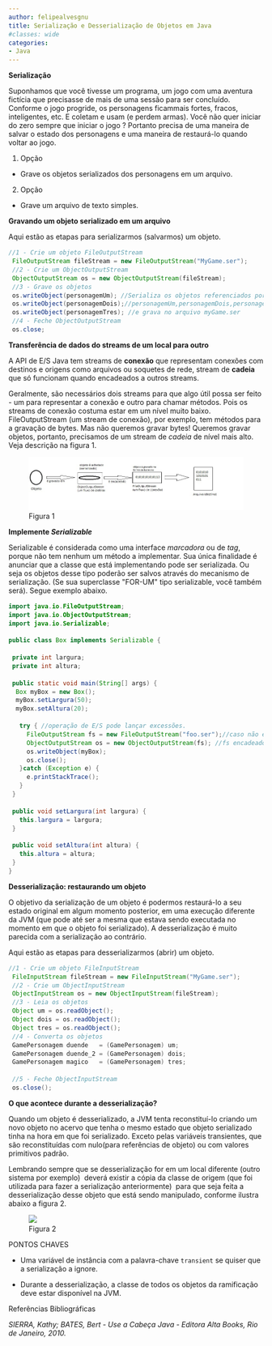 ```yaml
---
author: felipealvesgnu
title: Serialização e Desserialização de Objetos em Java
#classes: wide
categories:
- Java
---
```


**Serialização**

Suponhamos que você tivesse um programa, um jogo com uma aventura fictícia que precisasse de mais de uma sessão para ser concluído. Conforme o jogo progride, os personagens ficammais fortes, fracos, inteligentes, etc. E coletam e usam (e perdem armas). Você não quer iniciar do zero sempre que iniciar o jogo ? Portanto precisa de uma maneira de salvar o estado dos personagens e uma maneira de restaurá-lo quando voltar ao jogo.

1. Opção
  * Grave os objetos serializados dos personagens em um arquivo.

2. Opção 	
  * Grave um arquivo de texto simples.


**Gravando um objeto serializado em um arquivo**

Aqui estão as etapas para serializarmos (salvarmos) um objeto.

```java
//1 - Crie um objeto FileOutputStream
 FileOutputStream fileStream = new FileOutputStream("MyGame.ser");
 //2 - Crie um ObjectOutputStream
 ObjectOutputStream os = new ObjectOutputStream(fileStream);
 //3 - Grave os objetos
 os.writeObject(personagemUm); //Serializa os objetos referenciados por
 os.writeObject(personagemDois);//personagemUm,personagemDois,personagemTres
 os.writeObject(personagemTres); //e grava no arquivo myGame.ser
 //4 - Feche ObjectOutputStream
 os.close;
```

**Transferência de dados do streams de um local para outro**

A API de E/S Java tem streams de **conexão** que representam conexões com destinos e origens como arquivos ou
soquetes de rede, stream de **cadeia** que só funcionam quando encadeados a outros streams.

Geralmente, são necessários dois streams para que algo útil possa ser feito - um para representar a conexão
e outro para chamar métodos. Pois os streams de conexão costuma estar em um nível muito baixo.
FileOutputStream (um stream de conexão), por exemplo, tem métodos para a gravação de bytes. Mas não queremos
gravar bytes! Queremos gravar objetos, portanto, precisamos de um stream de _cadeia_ de nível mais alto. Veja descrição na figura 1.

<figure>
    <a href="/assets/images/serializacao/serialization.jpg"><img src="/assets/images/serializacao/serialization.jpg"></a>
    <figcaption>Figura 1</figcaption>
</figure>


**Implemente _Serializable_**

Serializable é considerada como uma interface _marcadora_ ou de _tag_, porque não tem nenhum um método a implementar. Sua única finalidade é anunciar que a classe que está implementando pode ser serializada. Ou seja os objetos desse tipo poderão ser salvos através do mecanismo de serialização. (Se sua superclasse "FOR-UM" tipo serializable, você também  será). Segue exemplo abaixo.

```java
import java.io.FileOutputStream;
import java.io.ObjectOutputStream;
import java.io.Serializable;

public class Box implements Serializable {

 private int largura;
 private int altura;

 public static void main(String[] args) {
  Box myBox = new Box();
  myBox.setLargura(50);
  myBox.setAltura(20);

   try { //operação de E/S pode lançar excessões.
     FileOutputStream fs = new FileOutputStream("foo.ser");//caso não encontre cria novo arquivo chamado foo.ser
     ObjectOutputStream os = new ObjectOutputStream(fs); //fs encadeado ao stream de conexão
     os.writeObject(myBox);
     os.close();
   }catch (Exception e) {
     e.printStackTrace();
   }
 }

 public void setLargura(int largura) {
   this.largura = largura;
 }

 public void setAltura(int altura) {
   this.altura = altura;
 }
}
```

**Desserialização: restaurando um objeto**

O objetivo da serialização de um objeto é podermos restaurá-lo a seu estado original em algum momento posterior, em uma execução diferente da JVM (que pode até ser a mesma que estava sendo executada no momento em que o objeto foi serializado). A desserialização é muito parecida com a serialização ao contrário.

Aqui estão as etapas para desserializarmos (abrir) um objeto.

```java
//1 - Crie um objeto FileInputStream
 FileInputStream fileStream = new FileInputStream("MyGame.ser");
 //2 - Crie um ObjectInputStream
 ObjectInputStream os = new ObjectInputStream(fileStream);
 //3 - Leia os objetos
 Object um = os.readObject();
 Object dois = os.readObject();
 Object tres = os.readObject();
 //4 - Converta os objetos
 GamePersonagem duende   = (GamePersonagem) um;
 GamePersonagem duende_2 = (GamePersonagem) dois;
 GamePersonagem magico   = (GamePersonagem) tres;

 //5 - Feche ObjectInputStream
 os.close();
````

**O que acontece durante a desserialização?**

Quando um objeto é desserializado, a JVM tenta reconstituí-lo criando um novo objeto no acervo que tenha o mesmo
estado que objeto serializado tinha na hora em que foi serializado. Exceto pelas variáveis transientes,
que são reconstituídas com nulo(para referências de objeto) ou com valores primitivos padrão.

Lembrando sempre que se desserialização for em um local diferente (outro sistema por exemplo)  deverá existir a cópia da classe de origem (que foi utilizada para fazer a serialização anteriormente)  para que seja feita a desserialização desse objeto que está sendo manipulado, conforme ilustra abaixo a figura 2.

<figure>
    <a href="/assets/images/serializacao/desserialization.jpg"><img src="/assets/images/serializacao/desserialization.jpg"></a>
    <figcaption>Figura 2</figcaption>
</figure>

PONTOS CHAVES

- Uma variável de instância com a palavra-chave ```transient``` se quiser que a serialização a ignore.

- Durante a desserialização, a classe de todos os objetos da ramificação deve estar disponível na JVM.

Referências Bibliográficas

 *SIERRA, Kathy; BATES, Bert - Use a Cabeça Java - Editora Alta Books, Rio de Janeiro, 2010.*
